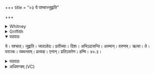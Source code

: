 +++
title = "०३ ये पश्चाज्जुह्वति"

+++

<details><summary>Whitney</summary>

### Translation
3. They who make offering from behind, O Jātavedas, \[who\] from the  
western quarter vex us—having come upon Varuṇa, let them etc. etc.

### Notes
The other texts say Soma instead of Varuṇa.
</details>

<details><summary>Griffith</summary>

O Jatavedas, westward sacrificers as foes assail us from the western quarter. For harming Varuna be they turned and troubled! I smite them backward with mine incantation.
</details>

<details open><summary>पदपाठः</summary>

ये। पश्चात्। जुह्वति। जातऽवेदः। प्रतीच्याः। दिशः। अभिऽदासन्ति। अस्मान्। वरुणम्। ऋत्वा। ते। पराञ्चः। व्यथन्ताम्। प्रत्यक्। एनान्। प्रतिऽसरेण। हन्मि। ४०.३।
</details>


<details><summary>पदपाठः</summary>

ये। पश्चात्। जुह्वति। जातऽवेदः। प्रतीच्याः। दिशः। अभिऽदासन्ति। अस्मान्। वरुणम्। ऋत्वा। ते। पराञ्चः। व्यथन्ताम्। प्रत्यक्। एनान्। प्रतिऽसरेण। हन्मि। ४०.३।
</details>

<details><summary>अधिमन्त्रम् (VC)</summary>

- वरुणः
- शुक्रः
- त्रिष्टुप्
- शत्रुनाशन सूक्त
</details>